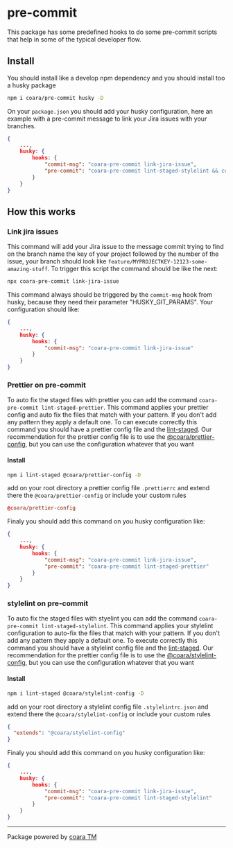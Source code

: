 # pre-commit

This package has some predefined hooks to do some pre-commit scripts that help in some of the typical developer flow.

## Install

You should install like a develop npm dependency and you should install too a husky package

```bash
npm i coara/pre-commit husky -D
```

On your `package.json` you should add your husky configuration, here an example with a pre-commit message to link your Jira issues with your branches.

```json
{
    ...,
    husky: {
        hooks: {
            "commit-msg": "coara-pre-commit link-jira-issue",
            "pre-commit": "coara-pre-commit lint-staged-stylelint && coara-pre-commit lint-staged-prettier && git add"
        }
    }
}
```

## How this works

### Link jira issues

This command will add your Jira issue to the message commit trying to find on the branch name the key of your project followed by the number of the issue, your branch should look like `feature/MYPROJECTKEY-12123-some-amazing-stuff`.
To trigger this script the command should be like the next:

```bash
npx coara-pre-commit link-jira-issue
```

This command always should be triggered by the `commit-msg` hook from husky, because they need their parameter "HUSKY_GIT_PARAMS".
Your configuration should like:

```json
{
    ...,
    husky: {
        hooks: {
            "commit-msg": "coara-pre-commit link-jira-issue"
        }
    }
}
```

### Prettier on pre-commit

To auto fix the staged files with prettier you can add the command `coara-pre-commit lint-staged-prettier`. This command applies your prettier config and auto fix the files that match with your pattern. If you don't add any pattern they apply a default one.
To can execute correctly this command you should have a prettier config file and the [lint-staged](https://github.com/okonet/lint-staged).
Our recommendation for the prettier config file is to use the [@coara/prettier-config](https://www.npmjs.com/package/@coara/prettier-config), but you can use the configuration whatever that you want

#### Install

```bash
npm i lint-staged @coara/prettier-config -D
```

add on your root directory a prettier config file `.prettierrc` and extend there the `@coara/prettier-config` or include your custom rules

```rc
@coara/prettier-config
```

Finaly you should add this command on you husky configuration like:

```json
{
    ...,
    husky: {
        hooks: {
            "commit-msg": "coara-pre-commit link-jira-issue",
            "pre-commit": "coara-pre-commit lint-staged-prettier"
        }
    }
}
```

### stylelint on pre-commit

To auto fix the staged files with styelint you can add the command `coara-pre-commit lint-staged-stylelint`. This command applies your stylelint configuration to auto-fix the files that match with your pattern. If you don't add any pattern they apply a default one.
To execute correctly this command you should have a stylelint config file and the [lint-staged](https://github.com/okonet/lint-staged).
Our recommendation for the prettier config file is to use the [@coara/stylelint-config](https://www.npmjs.com/package/@coara/stylelint-config), but you can use the configuration whatever that you want

#### Install

```bash
npm i lint-staged @coara/stylelint-config -D
```

add on your root directory a stylelint config file `.stylelintrc.json` and extend there the `@coara/stylelint-config` or include your custom rules

```json
{
  "extends": "@coara/stylelint-config"
}
```

Finaly you should add this command on you husky configuration like:

```json
{
    ...,
    husky: {
        hooks: {
            "commit-msg": "coara-pre-commit link-jira-issue",
            "pre-commit": "coara-pre-commit lint-staged-stylelint"
        }
    }
}
```

---

Package powered by [coara TM](https://coara.co)